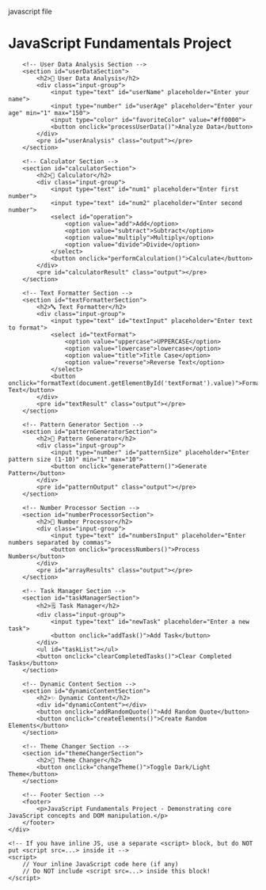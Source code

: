  javascript file
 
 <script>
        // ===========================================
        // PART 1: JAVASCRIPT BASICS
        // ===========================================
        
        // Variables to store user data
        let userData = {
            name: '',
            age: 0,
            favoriteColor: '',
            isAdult: false
        };

        /**
         * Function to process and analyze user input data
         * Demonstrates variables, data types, operators, and conditionals
         */
        function processUserData() {
            // Get user input values
            const nameInput = document.getElementById('userName').value;
            const ageInput = document.getElementById('userAge').value;
            const colorInput = document.getElementById('favoriteColor').value;
            
            // Input validation using conditionals
            if (!nameInput.trim()) {
                displayError('userAnalysis', 'Please enter your name!');
                return;
            }
            
            if (!ageInput || ageInput < 1 || ageInput > 150) {
                displayError('userAnalysis', 'Please enter a valid age (1-150)!');
                return;
            }
            
            if (!colorInput) {
                displayError('userAnalysis', 'Please select your favorite color!');
                return;
            }
            
            // Store data in variables
            userData.name = nameInput.trim();
            userData.age = parseInt(ageInput);
            userData.favoriteColor = colorInput;
            userData.isAdult = userData.age >= 18; // Boolean operator
            
            // Process data using conditionals and operators
            let ageCategory = '';
            if (userData.age < 13) {
                ageCategory = 'child';
            } else if (userData.age < 18) {
                ageCategory = 'teenager';
            } else if (userData.age < 65) {
                ageCategory = 'adult';
            } else {
                ageCategory = 'senior';
            }
            
            // Create personalized message using template literals
            const analysis = `
🎉 Hello ${userData.name}!

📊 Your Profile Analysis:
• Age: ${userData.age} years old (${ageCategory})
• Adult Status: ${userData.isAdult ? 'Yes' : 'No'}
• Favorite Color: ${userData.favoriteColor}
• Birth Year: ${new Date().getFullYear() - userData.age}

🎨 Color Personality:
${getColorPersonality(userData.favoriteColor)}

💡 Fun Fact: You've been alive for approximately ${userData.age * 365} days!
            `;
            
            displaySuccess('userAnalysis', analysis);
            console.log('User data processed:', userData);
        }

        // ===========================================
        // PART 2: JAVASCRIPT FUNCTIONS
        // ===========================================
        
        /**
         * Function 1: Calculator with multiple operations
         * Demonstrates function parameters, return values, and switch statements
         */
        function calculate(num1, num2, operation) {
            // Convert strings to numbers
            const a = parseFloat(num1);
            const b = parseFloat(num2);
            
            // Input validation
            if (isNaN(a) || isNaN(b)) {
                return { error: 'Please enter valid numbers!' };
            }
            
            // Switch statement for different operations
            switch (operation) {
                case 'add':
                    return { result: a + b, formula: `${a} + ${b} = ${a + b}` };
                case 'subtract':
                    return { result: a - b, formula: `${a} - ${b} = ${a - b}` };
                case 'multiply':
                    return { result: a * b, formula: `${a} × ${b} = ${a * b}` };
                case 'divide':
                    if (b === 0) {
                        return { error: 'Cannot divide by zero!' };
                    }
                    return { result: a / b, formula: `${a} ÷ ${b} = ${(a / b).toFixed(2)}` };
                default:
                    return { error: 'Invalid operation!' };
            }
        }
        
        /**
         * Function to handle calculator button click
         */
        function performCalculation() {
            const num1 = document.getElementById('num1').value;
            const num2 = document.getElementById('num2').value;
            const operation = document.getElementById('operation').value;
            
            const result = calculate(num1, num2, operation);
            
            if (result.error) {
                displayError('calculatorResult', result.error);
            } else {
                displaySuccess('calculatorResult', `✅ ${result.formula}\nResult: ${result.result}`);
            }
        }
        
        /**
         * Function 2: Text formatter with multiple transformation options
         * Demonstrates string methods and function overloading concept
         */
        function transformText(text, format) {
            if (!text || text.trim() === '') {
                return { error: 'Please enter some text!' };
            }
            
            switch (format) {
                case 'uppercase':
                    return { result: text.toUpperCase(), description: 'Converted to UPPERCASE' };
                case 'lowercase':
                    return { result: text.toLowerCase(), description: 'Converted to lowercase' };
                case 'title':
                    return { 
                        result: text.toLowerCase().replace(/\b\w/g, char => char.toUpperCase()),
                        description: 'Converted to Title Case'
                    };
                case 'reverse':
                    return { 
                        result: text.split('').reverse().join(''),
                        description: 'Text reversed'
                    };
                default:
                    return { error: 'Invalid format!' };
            }
        }
        
        /**
         * Function to handle text formatting
         */
        function formatText(format) {
            const text = document.getElementById('textInput').value;
            const result = transformText(text, format);
            
            if (result.error) {
                displayError('textResult', result.error);
            } else {
                const output = `${result.description}:\n"${result.result}"`;
                displaySuccess('textResult', output);
            }
        }
        
        /**
         * Helper function: Get color personality description
         */
        function getColorPersonality(color) {
            const personalities = {
                red: 'Passionate and energetic! You love excitement and adventure.',
                blue: 'Calm and trustworthy! You value peace and stability.',
                green: 'Natural and balanced! You appreciate growth and harmony.',
                purple: 'Creative and mysterious! You have a unique perspective.',
                orange: 'Enthusiastic and friendly! You bring joy to others.'
            };
            
            return personalities[color] || 'You have excellent taste in colors!';
        }

        // ===========================================
        // PART 3: JAVASCRIPT LOOPS
        // ===========================================
        
        /**
         * Loop Example 1: For loop to generate patterns
         */
        function generatePattern() {
            const size = parseInt(document.getElementById('patternSize').value);
            
            if (!size || size < 1 || size > 10) {
                displayError('patternOutput', 'Please enter a valid size (1-10)!');
                return;
            }
            
            let pattern = '';
            
            // Nested for loops to create a triangle pattern
            for (let i = 1; i <= size; i++) {
                // Add spaces for centering
                for (let j = 1; j <= size - i; j++) {
                    pattern += ' ';
                }
                // Add stars
                for (let k = 1; k <= 2 * i - 1; k++) {
                    pattern += '*';
                }
                pattern += '\n';
            }
            
            const output = `Generated ${size}-level triangle pattern:\n\n${pattern}`;
            displaySuccess('patternOutput', output);
            console.log('Pattern generated with nested for loops');
        }
        
        /**
         * Loop Example 2: While loop for counter
         */
        let counterValue = 0;
        let counterInterval = null;
        
        function startCounter() {
            if (counterInterval) return; // Prevent multiple intervals
            
            counterInterval = setInterval(() => {
                counterValue++;
                document.getElementById('counterDisplay').textContent = counterValue;
                
                // Stop automatically at 100 (while loop concept)
                if (counterValue >= 100) {
                    stopCounter();
                    displaySuccess('counterDisplay', '🎉 Counter reached 100!');
                }
            }, 100);
            
            console.log('Counter started using while loop concept');
        }
        
        function stopCounter() {
            if (counterInterval) {
                clearInterval(counterInterval);
                counterInterval = null;
            }
        }
        
        function resetCounter() {
            stopCounter();
            counterValue = 0;
            document.getElementById('counterDisplay').textContent = '0';
        }
        
        /**
         * Loop Example 3: forEach loop for array processing
         */
        function processNumbers() {
            const input = document.getElementById('numbersInput').value;
            
            if (!input.trim()) {
                displayError('arrayResults', 'Please enter some numbers!');
                return;
            }
            
            // Convert input to array of numbers
            const numbers = input.split(',').map(num => parseFloat(num.trim())).filter(num => !isNaN(num));
            
            if (numbers.length === 0) {
                displayError('arrayResults', 'Please enter valid numbers separated by commas!');
                return;
            }
            
            let sum = 0;
            let product = 1;
            let evens = [];
            let odds = [];
            
            // Using forEach loop to process each number
            numbers.forEach((num, index) => {
                sum += num; // Calculate sum
                product *= num; // Calculate product
                
                // Separate evens and odds
                if (num % 2 === 0) {
                    evens.push(num);
                } else {
                    odds.push(num);
                }
                
                console.log(`Processing number ${index + 1}: ${num}`);
            });
            
            const average = sum / numbers.length;
            
            const results = `
📊 Array Processing Results:
• Original Array: [${numbers.join(', ')}]
• Length: ${numbers.length} numbers
• Sum: ${sum}
• Average: ${average.toFixed(2)}
• Product: ${product}
• Even Numbers: [${evens.join(', ') || 'none'}]
• Odd Numbers: [${odds.join(', ') || 'none'}]
• Min Value: ${Math.min(...numbers)}
• Max Value: ${Math.max(...numbers)}
            `;
            
            displaySuccess('arrayResults', results);
        }

        // ===========================================
        // PART 4: DOM MANIPULATION
        // ===========================================
        
        // Array to store tasks
        let tasks = [];
        let taskIdCounter = 0;
        
        /**
         * DOM Interaction 1: Add new task to the list
         */
        function addTask() {
            const taskInput = document.getElementById('newTask');
            const taskText = taskInput.value.trim();
            
            if (!taskText) {
                displayError('newTask', 'Please enter a task!');
                return;
            }
            
            // Create task object
            const task = {
                id: ++taskIdCounter,
                text: taskText,
                completed: false,
                createdAt: new Date().toLocaleTimeString()
            };
            
            // Add to tasks array
            tasks.push(task);
            
            // Clear input
            taskInput.value = '';
            
            // Update DOM
            renderTasks();
            console.log('Task added:', task);
        }
        
        /**
         * DOM Interaction 2: Render tasks dynamically
         */
        function renderTasks() {
            const taskList = document.getElementById('taskList');
            taskList.innerHTML = ''; // Clear existing content
            
            // Loop through tasks and create DOM elements
            tasks.forEach(task => {
                const listItem = document.createElement('li');
                listItem.className = `task-item ${task.completed ? 'completed' : ''}`;
                listItem.innerHTML = `
                    <strong>${task.text}</strong>
                    <small style="display: block; color: #666; margin-top: 5px;">
                        Created: ${task.createdAt} | ID: ${task.id}
                    </small>
                `;
                
                // Add click event listener to toggle completion
                listItem.addEventListener('click', () => toggleTask(task.id));
                
                // Add animation class
                listItem.classList.add('fade-in');
                
                taskList.appendChild(listItem);
            });
            
            // Update task statistics
            updateTaskStats();
        }
        
        /**
         * DOM Interaction 3: Toggle task completion status
         */
        function toggleTask(taskId) {
            // Find and toggle task
            const task = tasks.find(t => t.id === taskId);
            if (task) {
                task.completed = !task.completed;
                renderTasks(); // Re-render to show changes
                console.log(`Task ${taskId} toggled:`, task.completed);
            }
        }
        
        /**
         * Clear completed tasks
         */
        function clearCompletedTasks() {
            const initialLength = tasks.length;
            tasks = tasks.filter(task => !task.completed);
            const removedCount = initialLength - tasks.length;
            
            if (removedCount > 0) {
                renderTasks();
                console.log(`Removed ${removedCount} completed tasks`);
            }
        }
        
        /**
         * Update task statistics
         */
        function updateTaskStats() {
            const total = tasks.length;
            const completed = tasks.filter(task => task.completed).length;
            const remaining = total - completed;
            
            console.log(`Task Stats - Total: ${total}, Completed: ${completed}, Remaining: ${remaining}`);
        }
        
        /**
         * DOM Interaction 4: Add random inspirational quotes
         */
        function addRandomQuote() {
            const quotes = [
                "The best way to predict the future is to create it. - Peter Drucker",
                "Code is like humor. When you have to explain it, it's bad. - Cory House",
                "Learning never exhausts the mind. - Leonardo da Vinci",
                "The only way to do great work is to love what you do. - Steve Jobs",
                "Innovation distinguishes between a leader and a follower. - Steve Jobs"
            ];
            
            const randomQuote = quotes[Math.floor(Math.random() * quotes.length)];
            
            // Create new quote element
            const quoteElement = document.createElement('div');
            quoteElement.style.cssText = `
                background: linear-gradient(45deg, #667eea, #764ba2);
                color: white;
                padding: 20px;
                margin: 15px 0;
                border-radius: 10px;
                font-style: italic;
                text-align: center;
                animation: fadeIn 0.5s ease-in;
            `;
            quoteElement.innerHTML = `<p>"${randomQuote}"</p>`;
            
            // Add to dynamic content area
            document.getElementById('dynamicContent').appendChild(quoteElement);
            console.log('Random quote added:', randomQuote);
        }
        
        /**
         * DOM Interaction 5: Toggle between light and dark theme
         */
        let isDarkTheme = false;
        
        function changeTheme() {
            const container = document.querySelector('.container');
            
            if (!isDarkTheme) {
                // Switch to dark theme
                container.style.background = 'rgba(45, 55, 72, 0.95)';
                container.style.color = '#e2e8f0';
                document.body.style.background = 'linear-gradient(135deg, #2d3748 0%, #4a5568 100%)';
                isDarkTheme = true;
                console.log('Switched to dark theme');
            } else {
                // Switch back to light theme
                container.style.background = 'rgba(255, 255, 255, 0.95)';
                container.style.color = '#333';
                document.body.style.background = 'linear-gradient(135deg, #667eea 0%, #764ba2 100%)';
                isDarkTheme = false;
                console.log('Switched to light theme');
            }
        }
        
        /**
         * DOM Interaction 6: Create new elements dynamically
         */
        function createElements() {
            const dynamicContent = document.getElementById('dynamicContent');
            
            // Create a container for new elements
            const elementContainer = document.createElement('div');
            elementContainer.style.cssText = `
                background: #f0fff4;
                border: 2px solid #48bb78;
                border-radius: 10px;
                padding: 20px;
                margin: 15px 0;
            `;
            
            // Create different types of elements
            const heading = document.createElement('h4');
            heading.textContent = '🎨 Dynamically Created Elements';
            heading.style.color = '#38a169';
            
            const paragraph = document.createElement('p');
            paragraph.innerHTML = `
                Created at: <strong>${new Date().toLocaleString()}</strong><br>
                Random number: <strong>${Math.floor(Math.random() * 1000)}</strong>
            `;
            
            const button = document.createElement('button');
            button.textContent = 'Remove This Element';
            button.style.background = '#e53e3e';
            button.onclick = () => elementContainer.remove();
            
            // Append elements
            elementContainer.appendChild(heading);
            elementContainer.appendChild(paragraph);
            elementContainer.appendChild(button);
            dynamicContent.appendChild(elementContainer);
            
            console.log('New elements created dynamically');
        }
        
        // ===========================================
        // UTILITY FUNCTIONS
        // ===========================================
        
        /**
         * Display error message in specified element
         */
        function displayError(elementId, message) {
            const element = document.getElementById(elementId);
            element.className = 'output error';
            element.textContent = `❌ ${message}`;
        }
        
        /**
         * Display success message in specified element
         */
        function displaySuccess(elementId, message) {
            const element = document.getElementById(elementId);
            element.className = 'output success';
            element.textContent = message;
        }
        
        // ===========================================
        // EVENT LISTENERS AND INITIALIZATION
        // ===========================================
        
        // Add keyboard event listeners for better UX
        document.addEventListener('DOMContentLoaded', function() {
            console.log('🚀 JavaScript Fundamentals Project Loaded!');
            console.log('This project demonstrates:');
            console.log('✅ Variables, data types, and conditionals');
            console.log('✅ Custom functions with parameters and return values');
            console.log('✅ For loops, while loops, and forEach iterations');
            console.log('✅ DOM element selection, creation, and manipulation');
            console.log('✅ Event handling and dynamic content updates');
            
            // Add Enter key support for inputs
            document.getElementById('newTask').addEventListener('keypress', function(e) {
                if (e.key === 'Enter') {
                    addTask();
                }
            });
            
            document.getElementById('userName').addEventListener('keypress', function(e) {
                if (e.key === 'Enter') {
                    processUserData();
                }
            });
            
            document.getElementById('numbersInput').addEventListener('keypress', function(e) {
                if (e.key === 'Enter') {
                    processNumbers();
                }
            });
        });
html file

  <!DOCTYPE html>
<html lang="en">
<head>
    <meta charset="UTF-8">
    <meta name="viewport" content="width=device-width, initial-scale=1.0">
    <title>JavaScript Fundamentals Project</title>
   \\
    <script src="js/script.js"></script>
</head>
<body>
    <div class="container">
        <h1>JavaScript Fundamentals Project</h1>
        
        <!-- User Data Analysis Section -->
        <section id="userDataSection">
            <h2>👤 User Data Analysis</h2>
            <div class="input-group">
                <input type="text" id="userName" placeholder="Enter your name">
                <input type="number" id="userAge" placeholder="Enter your age" min="1" max="150">
                <input type="color" id="favoriteColor" value="#ff0000">
                <button onclick="processUserData()">Analyze Data</button>
            </div>
            <pre id="userAnalysis" class="output"></pre>
        </section>
        
        <!-- Calculator Section -->
        <section id="calculatorSection">
            <h2>🧮 Calculator</h2>
            <div class="input-group">
                <input type="text" id="num1" placeholder="Enter first number">
                <input type="text" id="num2" placeholder="Enter second number">
                <select id="operation">
                    <option value="add">Add</option>
                    <option value="subtract">Subtract</option>
                    <option value="multiply">Multiply</option>
                    <option value="divide">Divide</option>
                </select>
                <button onclick="performCalculation()">Calculate</button>
            </div>
            <pre id="calculatorResult" class="output"></pre>
        </section>
        
        <!-- Text Formatter Section -->
        <section id="textFormatterSection">
            <h2>🔤 Text Formatter</h2>
            <div class="input-group">
                <input type="text" id="textInput" placeholder="Enter text to format">
                <select id="textFormat">
                    <option value="uppercase">UPPERCASE</option>
                    <option value="lowercase">lowercase</option>
                    <option value="title">Title Case</option>
                    <option value="reverse">Reverse Text</option>
                </select>
                <button onclick="formatText(document.getElementById('textFormat').value)">Format Text</button>
            </div>
            <pre id="textResult" class="output"></pre>
        </section>
        
        <!-- Pattern Generator Section -->
        <section id="patternGeneratorSection">
            <h2>🔶 Pattern Generator</h2>
            <div class="input-group">
                <input type="number" id="patternSize" placeholder="Enter pattern size (1-10)" min="1" max="10">
                <button onclick="generatePattern()">Generate Pattern</button>
            </div>
            <pre id="patternOutput" class="output"></pre>
        </section>
        
        <!-- Number Processor Section -->
        <section id="numberProcessorSection">
            <h2>🔢 Number Processor</h2>
            <div class="input-group">
                <input type="text" id="numbersInput" placeholder="Enter numbers separated by commas">
                <button onclick="processNumbers()">Process Numbers</button>
            </div>
            <pre id="arrayResults" class="output"></pre>
        </section>
        
        <!-- Task Manager Section -->
        <section id="taskManagerSection">
            <h2>🗒️ Task Manager</h2>
            <div class="input-group">
                <input type="text" id="newTask" placeholder="Enter a new task">
                <button onclick="addTask()">Add Task</button>
            </div>
            <ul id="taskList"></ul>
            <button onclick="clearCompletedTasks()">Clear Completed Tasks</button>
        </section>
        
        <!-- Dynamic Content Section -->
        <section id="dynamicContentSection">
            <h2>✨ Dynamic Content</h2>
            <div id="dynamicContent"></div>
            <button onclick="addRandomQuote()">Add Random Quote</button>
            <button onclick="createElements()">Create Random Elements</button>
        </section>
        
        <!-- Theme Changer Section -->
        <section id="themeChangerSection">
            <h2>🎨 Theme Changer</h2>
            <button onclick="changeTheme()">Toggle Dark/Light Theme</button>
        </section>
        
        <!-- Footer Section -->
        <footer>
            <p>JavaScript Fundamentals Project - Demonstrating core JavaScript concepts and DOM manipulation.</p>
        </footer>
    </div>
    
    <!-- If you have inline JS, use a separate <script> block, but do NOT put <script src=...> inside it -->
    <script>
        // Your inline JavaScript code here (if any)
        // Do NOT include <script src=...> inside this block!
    </script>
</body>
</html>

